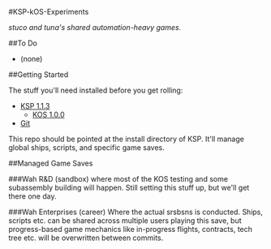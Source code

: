#KSP-kOS-Experiments

_stuco and tuna's shared automation-heavy games._

##To Do

  * (none)

##Getting Started

The stuff you'll need installed before you get rolling:

  * [KSP 1.1.3](https://www.skidrowreloaded.com/kerbal-space-program-v1-1-3-1289/)
    * [KOS 1.0.0](https://github.com/KSP-KOS/KOS/releases)
  * [Git](https://git-scm.com/downloads)

This repo should be pointed at the install directory of KSP.
It'll manage global ships, scripts, and specific game saves.

##Managed Game Saves

###Wah R&D (sandbox)
where most of the KOS testing and some subassembly building will happen.
Still setting this stuff up, but we'll get there one day.

###Wah Enterprises (career)
Where the actual srsbsns is conducted.
Ships, scripts etc. can be shared across multiple users  playing this save, but progress-based game mechanics like in-progress flights, contracts, tech tree etc. will be overwritten between commits.
